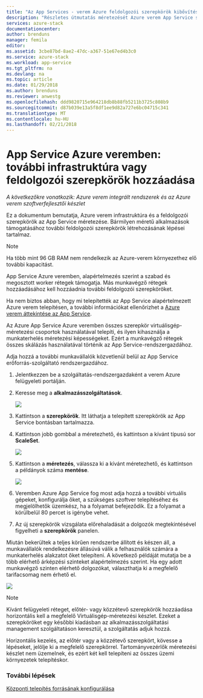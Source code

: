 ```yaml
---
title: "Az App Services - verem Azure feldolgozói szerepkörök kibővítési |} Microsoft Docs"
description: "Részletes útmutatás méretezését Azure verem App Service szolgáltatások"
services: azure-stack
documentationcenter: 
author: brenduns
manager: femila
editor: 
ms.assetid: 3cbe87bd-8ae2-47dc-a367-51e67ed4b3c0
ms.service: azure-stack
ms.workload: app-service
ms.tgt_pltfrm: na
ms.devlang: na
ms.topic: article
ms.date: 01/29/2018
ms.author: brenduns
ms.reviewer: anwestg
ms.openlocfilehash: ddd9820715e964218db8b88fb5211b3725c808b9
ms.sourcegitcommit: d87b039e13a5f8df1ee9d82a727e6bc04715c341
ms.translationtype: MT
ms.contentlocale: hu-HU
ms.lasthandoff: 02/21/2018
---
```

# <a name="app-service-on-azure-stack-add-more-infrastructure-or-worker-roles"></a>App Service Azure veremben: további infrastruktúra vagy feldolgozói szerepkörök hozzáadása
*A következőkre vonatkozik: Azure verem integrált rendszerek és az Azure verem szoftverfejlesztői készlet*  

Ez a dokumentum bemutatja, Azure verem infrastruktúra és a feldolgozói szerepkörök az App Service méretezése. Bármilyen méretű alkalmazások támogatásához további feldolgozói szerepkörök létrehozásának lépései tartalmaz.

> [!NOTE]
> Ha több mint 96 GB RAM nem rendelkezik az Azure-verem környezethez elő további kapacitást.

App Service Azure veremben, alapértelmezés szerint a szabad és megosztott worker rétegek támogatja. Más munkavégző rétegek hozzáadásához kell hozzáadnia további feldolgozói szerepköröket.

Ha nem biztos abban, hogy mi telepítették az App Service alapértelmezett Azure verem telepítésen, a további információkat ellenőrizhet a [Azure verem áttekintése az App Service](azure-stack-app-service-overview.md).

Az Azure App Service Azure veremben összes szerepkör virtuálisgép-méretezési csoportok használatával telepíti, és ilyen kihasználja a munkaterhelés méretezési képességeket. Ezért a munkavégző rétegek összes skálázás használatával történik az App Service-rendszergazdához.

Adja hozzá a további munkavállalók közvetlenül belül az App Service erőforrás-szolgáltató rendszergazdához.

1. Jelentkezzen be a szolgáltatás-rendszergazdaként a verem Azure felügyeleti portálján.

2. Keresse meg a **alkalmazásszolgáltatások**.

    ![](media/azure-stack-app-service-add-worker-roles/image01.png)

3. Kattintson a **szerepkörök**. Itt láthatja a telepített szerepkörök az App Service bontásban tartalmazza.

4. Kattintson jobb gombbal a méretezhető, és kattintson a kívánt típusú sor **ScaleSet**.

    ![](media/azure-stack-app-service-add-worker-roles/image02.png)

5. Kattintson a **méretezés**, válassza ki a kívánt méretezhető, és kattintson a példányok száma **mentése**.

    ![](media/azure-stack-app-service-add-worker-roles/image03.png)

6. Veremben Azure App Service fog most adja hozzá a további virtuális gépeket, konfigurálja őket, a szükséges szoftver telepítéséhez és megjelölhetők üzemkész, ha a folyamat befejeződik. Ez a folyamat a körülbelül 80 percet is igénybe vehet.

7. Az új szerepkörök vizsgálata előrehaladását a dolgozók megtekintésével figyelheti a **szerepkörök** panelen.

Miután bekerültek a teljes körűen rendszerbe állított és készen áll, a munkavállalók rendelkezésre állásúvá válik a felhasználók számára a munkaterhelés alakzatot őket telepíteni. A következő példáját mutatja be a több elérhető árképzési szinteket alapértelmezés szerint. Ha egy adott munkavégző szinten elérhető dolgozókat, választhatja ki a megfelelő tarifacsomag nem érhető el.

![](media/azure-stack-app-service-add-worker-roles/image04.png)

>[!NOTE]
> Kívánt felügyeleti réteget, előtér- vagy közzétevő szerepkörök hozzáadása horizontális kell a megfelelő Virtuálisgép-méretezési készlet. Ezeket a szerepköröket egy későbbi kiadásban az alkalmazásszolgáltatási management szolgáltatáson keresztül, a szolgáltatás adjuk hozzá.

Horizontális kezelés, az előtér vagy a közzétevő szerepkört, kövesse a lépéseket, jelölje ki a megfelelő szerepkörrel. Tartományvezérlők méretezési készlet nem üzemelnek, és ezért két kell telepíteni az összes üzemi környezetek telepítéskor.

### <a name="next-steps"></a>További lépések

[Központi telepítés forrásának konfigurálása](azure-stack-app-service-configure-deployment-sources.md)
